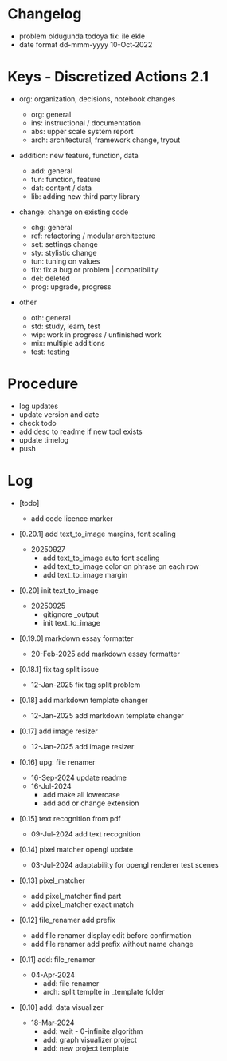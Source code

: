 # Changelog
- problem oldugunda todoya fix: ile ekle
- date format dd-mmm-yyyy 10-Oct-2022

# Keys - Discretized Actions 2.1
- org: organization, decisions, notebook changes
    - org: general
    - ins: instructional / documentation
    - abs: upper scale system report
    - arch: architectural, framework change, tryout

- addition: new feature, function, data
    - add: general
    - fun: function, feature
    - dat: content / data
    - lib: adding new third party library

- change: change on existing code
    - chg: general
    - ref: refactoring / modular architecture
    - set: settings change
    - sty: stylistic change
    - tun: tuning on values
    - fix: fix a bug or problem | compatibility
    - del: deleted
    - prog: upgrade, progress

- other
    - oth: general
    - std: study, learn, test
    - wip: work in progress / unfinished work
    - mix: multiple additions
    - test: testing

# Procedure
- log updates
- update version and date
- check todo
- add desc to readme if new tool exists
- update timelog
- push

# Log
- [todo]
    - add code licence marker

- [0.20.1] add text_to_image margins, font scaling
    - 20250927
        - add text_to_image auto font scaling
        - add text_to_image color on phrase on each row
        - add text_to_image margin

- [0.20] init text_to_image
    - 20250925
        - gitignore _output
        - init text_to_image

- [0.19.0] markdown essay formatter
    - 20-Feb-2025 add markdown essay formatter

- [0.18.1] fix tag split issue
    - 12-Jan-2025 fix tag split problem

- [0.18] add markdown template changer
    - 12-Jan-2025 add markdown template changer

- [0.17] add image resizer
    - 12-Jan-2025 add image resizer

- [0.16] upg: file renamer
    - 16-Sep-2024 update readme
    - 16-Jul-2024 
        - add make all lowercase
        - add add or change extension

- [0.15] text recognition from pdf
    - 09-Jul-2024 add text recognition

- [0.14] pixel matcher opengl update
    - 03-Jul-2024 adaptability for opengl renderer test scenes

- [0.13] pixel_matcher
    - add pixel_matcher find part 
    - add pixel_matcher exact match

- [0.12] file_renamer add prefix
    - add file renamer display edit before confirmation
    - add file renamer add prefix without name change

- [0.11] add: file_renamer
    - 04-Apr-2024 
        - add: file renamer
        - arch: split templte in _template folder

- [0.10] add: data visualizer
    - 18-Mar-2024
        - add: wait - 0-infinite algorithm
        - add: graph visualizer project
        - add: new project template